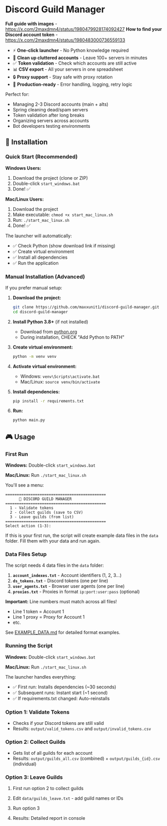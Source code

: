 # Discord Guild Manager

**Full guide with images** - https://x.com/2maxdmn4/status/1980479928174092427
**How to find your Discord account token** - https://x.com/2maxdmn4/status/1980483000736559133

- ⚡ **One-click launcher** - No Python knowledge required
- 🧹 **Clean up cluttered accounts** - Leave 100+ servers in minutes
- ✅ **Token validation** - Check which accounts are still active
- 📊 **CSV export** - All your servers in one spreadsheet
- 🔒 **Proxy support** - Stay safe with proxy rotation
- 🚀 **Production-ready** - Error handling, logging, retry logic

Perfect for:
- Managing 2-3 Discord accounts (main + alts)
- Spring cleaning dead/spam servers
- Token validation after long breaks
- Organizing servers across accounts
- Bot developers testing environments

## 📧 Installation

### Quick Start (Recommended)

**Windows Users:**
1. Download the project (clone or ZIP)
2. Double-click `start_windows.bat`
3. Done! ✅

**Mac/Linux Users:**
1. Download the project
2. Make executable: `chmod +x start_mac_linux.sh`
3. Run: `./start_mac_linux.sh`
4. Done! ✅

The launcher will automatically:
- ✅ Check Python (show download link if missing)
- ✅ Create virtual environment
- ✅ Install all dependencies
- ✅ Run the application

### Manual Installation (Advanced)

If you prefer manual setup:

1. **Download the project:**
   ```bash
   git clone https://github.com/maxxunit1/discord-guild-manager.git
   cd discord-guild-manager
   ```

2. **Install Python 3.8+** (if not installed)
   - Download from [python.org](https://www.python.org/downloads/)
   - During installation, CHECK "Add Python to PATH"

3. **Create virtual environment:**
   ```bash
   python -m venv venv
   ```

4. **Activate virtual environment:**
   - Windows: `venv\Scripts\activate.bat`
   - Mac/Linux: `source venv/bin/activate`

5. **Install dependencies:**
   ```bash
   pip install -r requirements.txt
   ```

6. **Run:**
   ```bash
   python main.py
   ```

## 🎮 Usage

### First Run

**Windows:** Double-click `start_windows.bat`

**Mac/Linux:** Run `./start_mac_linux.sh`

You'll see a menu:
```
============================================
      🤖 DISCORD GUILD MANAGER
============================================
  1 - Validate tokens
  2 - Collect guilds (save to CSV)
  3 - Leave guilds (from list)
============================================
Select action (1-3):
```

If this is your first run, the script will create example data files in the `data` folder. Fill them with your data and run again.

### Data Files Setup

The script needs 4 data files in the `data` folder:

1. **`account_indexes.txt`** - Account identifiers (1, 2, 3...)
2. **`ds_tokens.txt`** - Discord tokens (one per line)
3. **`user_agents.txt`** - Browser user agents (one per line)
4. **`proxies.txt`** - Proxies in format `ip:port:user:pass` (optional)

**Important:** Line numbers must match across all files!
- Line 1 token = Account 1
- Line 1 proxy = Proxy for Account 1
- etc.

See [EXAMPLE_DATA.md](EXAMPLE_DATA.md) for detailed format examples.

### Running the Script

**Windows:** Double-click `start_windows.bat`

**Mac/Linux:** Run `./start_mac_linux.sh`

The launcher handles everything:
- ✅ First run: Installs dependencies (~30 seconds)
- ✅ Subsequent runs: Instant start (~1 second)
- ✅ If requirements.txt changed: Auto-reinstalls

### Option 1: Validate Tokens
- Checks if your Discord tokens are still valid
- Results: `output/valid_tokens.csv` and `output/invalid_tokens.csv`

### Option 2: Collect Guilds
- Gets list of all guilds for each account
- Results: `output/guilds_all.csv` (combined) + `output/guilds_{id}.csv` (individual)

### Option 3: Leave Guilds
1. First run option 2 to collect guilds
2. Edit `data/guilds_leave.txt` - add guild names or IDs
3. Run option 3

4. Results: Detailed report in console


